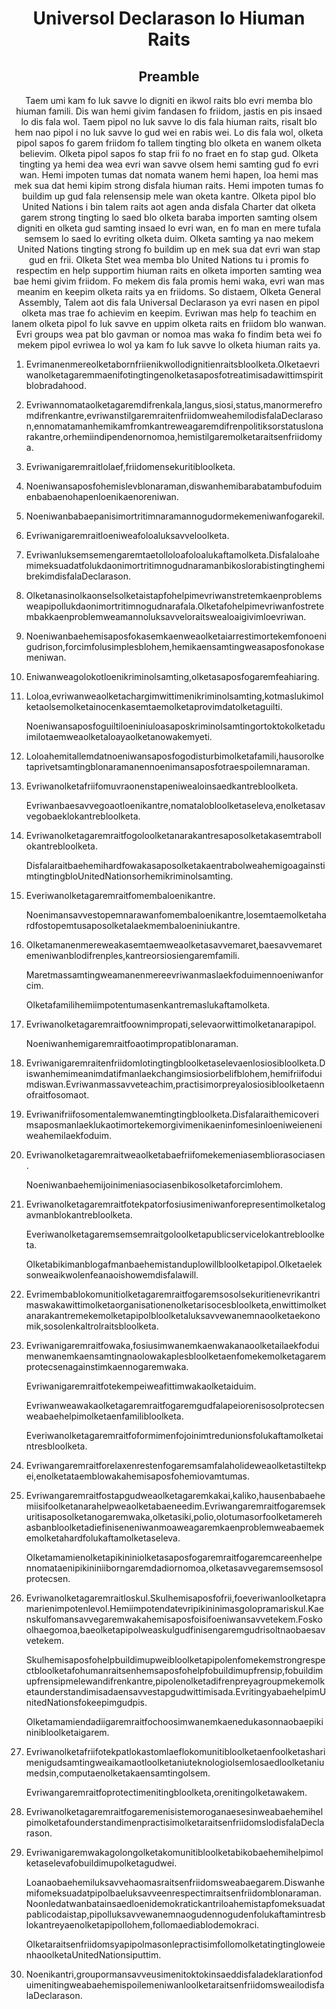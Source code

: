 <h1 align='center'>Universol Declarason lo Hiuman Raits</h1>
<h2 align='center'>Preamble</h2>
<p align='center'>Taem umi kam fo luk savve lo digniti en ikwol raits blo evri memba blo hiuman famili. Dis wan hemi givim fandasen fo friidom, jastis en pis insaed lo dis fala wol.
Taem pipol no luk savve lo dis fala hiuman raits, risalt blo hem nao pipol i no luk savve lo gud wei en rabis wei. Lo dis fala wol, olketa pipol sapos fo garem friidom fo tallem tingting blo olketa en wanem olketa believim. Olketa pipol sapos fo stap frii fo no fraet en fo stap gud. Olketa tingting ya hemi dea wea evri wan savve olsem hemi samting gud fo evri wan.
Hemi impoten tumas dat nomata wanem hemi hapen, loa hemi mas mek sua dat hemi kipim strong disfala hiuman raits.
Hemi impoten tumas fo buildim up gud fala relensensip mele wan oketa kantre.
Olketa pipol blo United Nations i bin talem raits aot agen anda disfala Charter dat olketa garem strong tingting lo saed blo olketa baraba importen samting olsem digniti en olketa gud samting insaed lo evri wan, en fo man en mere tufala semsem lo saed lo evriting olketa duim. Olketa samting ya nao mekem United Nations tingting strong fo buildim up en mek sua dat evri wan stap gud en frii.
Olketa Stet wea memba blo United Nations tu i promis fo respectim en help supportim hiuman raits en olketa importen samting wea bae hemi givim friidom.
Fo mekem dis fala promis hemi waka, evri wan mas meanim en keepim olketa raits ya en friidoms.
So distaem,
Olketa General Assembly,
Talem aot dis fala Universal Declarason ya evri nasen en pipol olketa mas trae fo achievim en keepim. Evriwan mas help fo teachim en lanem olketa pipol fo luk savve en uppim olketa raits en friidom blo wanwan. Evri groups wea pat blo gavman or nomoa mas waka fo findim beta wei fo mekem pipol evriwea lo wol ya kam fo luk savve lo olketa hiuman raits ya.</p>
<ol>
  <li>
    <p>Evrimanenmereolketabornfriienikwollodignitienraitsbloolketa.Olketaevriwanolketagaremmaenifotingtingenolketasaposfotreatimisadawittimspiritblobradahood.</p>
  </li>
  <li>
    <p>Evriwannomataolketagaremdifrenkala,langus,siosi,status,manormerefromdifrenkantre,evriwanstilgaremraitenfriidomweahemilodisfalaDeclarason,ennomatamanhemikamfromkantreweagaremdifrenpolitiksorstatuslonarakantre,orhemiindipendenornomoa,hemistilgaremolketaraitsenfriidomya.</p>
  </li>
  <li>
    <p>Evriwanigaremraitlolaef,friidomensekuritibloolketa.</p>
  </li>
  <li>
    <p>Noeniwansaposfohemislevblonaraman,diswanhemibarabatambufoduimenbabaenohapenloenikaenoreniwan.</p>
  </li>
  <li>
    <p>Noeniwanbabaepanisimortritimnaramannogudormekemeniwanfogarekil.</p>
  </li>
  <li>
    <p>Evriwanigaremraitloeniweafoloaluksavveloolketa.</p>
  </li>
  <li>
    <p>Evriwanluksemsemengaremtaetolloloafoloalukaftamolketa.DisfalaloahemimeksuadatfolukdaonimortritimnogudnaramanbikoslorabistingtinghemibrekimdisfalaDeclarason.</p>
  </li>
  <li>
    <p>Olketanasinolkaonselsolketaistapfohelpimevriwanstretemkaenproblemsweapipollukdaonimortritimnogudnarafala.Olketafohelpimevriwanfostretembakkaenproblemweamannoluksavveloraitswealoaigivimloevriwan.</p>
  </li>
  <li>
    <p>Noeniwanbaehemisaposfokasemkaenweaolketaiarrestimortekemfonoenigudrison,forcimfolusimplesblohem,hemikaensamtingweasaposfonokasemeniwan.</p>
  </li>
  <li>
    <p>Eniwanweagolokotloenikriminolsamting,olketasaposfogaremfeahiaring.</p>
  </li>
  <li>
    <p>Loloa,evriwanweaolketachargimwittimenikriminolsamting,kotmaslukimolketaolsemolketainocenkasemtaemolketaprovimdatolketaguilti.</p>
    <p>Noeniwansaposfoguiltiloeniniuloasaposkriminolsamtingortoktokolketaduimilotaemweaolketaloayaolketanowakemyeti.</p>
  </li>
  <li>
    <p>Loloahemitallemdatnoeniwansaposfogodisturbimolketafamili,hausorolketaprivetsamtingblonaramanennoenimansaposfotraespoilemnaraman.</p>
  </li>
  <li>
    <p>Evriwanolketafriifomuvraonenstapeniwealoinsaedkantrebloolketa.</p>
    <p>Evriwanbaesavvegoaotloenikantre,nomatalobloolketaseleva,enolketasavvegobaeklokantrebloolketa.</p>
  </li>
  <li>
    <p>Evriwanolketagaremraitfogoloolketanarakantresaposolketakasemtrabollokantrebloolketa.</p>
    <p>DisfalaraitbaehemihardfowakasaposolketakaentrabolweahemigoagainstimtingtingbloUnitedNationsorhemikriminolsamting.</p>
  </li>
  <li>
    <p>Everiwanolketagaremraitfomembaloenikantre.</p>
    <p>Noenimansavvestopemnarawanfomembaloenikantre,losemtaemolketahardfostopemtusaposolketalaekmembaloeniniukantre.</p>
  </li>
  <li>
    <p>Olketamanenmereweakasemtaemweaolketasavvemaret,baesavvemaretemeniwanblodifrenples,kantreorsiosiengaremfamili.</p>
    <p>Maretmassamtingweamanenmereevriwanmaslaekfoduimennoeniwanforcim.</p>
    <p>Olketafamilihemiimpotentumasenkantremaslukaftamolketa.</p>
  </li>
  <li>
    <p>Evriwanolketagaremraitfoownimpropati,selevaorwittimolketanarapipol.</p>
    <p>Noeniwanhemigaremraitfoaotimpropatiblonaraman.</p>
  </li>
  <li>
    <p>Evriwanigaremraitenfriidomlotingtingbloolketaselevaenlosiosibloolketa.Diswanhemimeanimdatifmanlaekchangimsiosiorbelifblohem,hemifriifoduimdiswan.Evriwanmassavveteachim,practisimorpreyalosiosibloolketaennofraitfosomaot.</p>
  </li>
  <li>
    <p>Evriwanifriifosomentalemwanemtingtingbloolketa.Disfalaraithemicoverimsaposmanlaeklukaotimortekemorgivimenikaeninfomesinloeniweieneniweahemilaekfoduim.</p>
  </li>
  <li>
    <p>Evriwanolketagaremraitweaolketabaefriifomekemeniasembliorasociasen.</p>
    <p>Noeniwanbaehemijoinimeniasociasenbikosolketaforcimlohem.</p>
  </li>
  <li>
    <p>Evriwanolketagaremraitfotekpatorfosiusimeniwanforepresentimolketalogavmanblokantrebloolketa.</p>
    <p>Everiwanolketagaremsemsemraitgoloolketapublicservicelokantrebloolketa.</p>
    <p>Olketabikimanblogafmanbaehemistanduplowillbloolketapipol.Olketaeleksonweaikwolenfeanaoishowemdisfalawill.</p>
  </li>
  <li>
    <p>Evrimembablokomunitiolketagaremraitfogaremsosolsekuritienevrikantrimaswakawittimolketaorganisationenolketarisocesbloolketa,enwittimolketanarakantremekemolketapipolbloolketaluksavvewanemnaoolketaekonomik,sosolenkaltrolraitsbloolketa.</p>
  </li>
  <li>
    <p>Evriwanigaremraitfowaka,fosiusimwanemkaenwakanaoolketailaekfoduimenwanemkaensamtingnaolowakaplesbloolketaenfomekemolketagaremprotecsenagainstimkaennogaremwaka.</p>
    <p>Evriwanigaremraitfotekempeiweafittimwakaolketaiduim.</p>
    <p>Evriwanweawakaolketagaremraitfogaremgudfalapeiorenisosolprotecsenweabaehelpimolketaenfamilibloolketa.</p>
    <p>Everiwanolketagaremraitfoformimenfojoinimtredunionsfolukaftamolketaintresbloolketa.</p>
  </li>
  <li>
    <p>Evriwangaremraitforelaxenrestenfogaremsamfalaholideweaolketastiltekpei,enolketataemblowakahemisaposfohemiovamtumas.</p>
  </li>
  <li>
    <p>Evriwangaremraitfostapgudweaolketagaremkakai,kaliko,hausenbabaehemiisifoolketanarahelpweaolketabaeneedim.Evriwangaremraitfogaremsekuritisaposolketanogaremwaka,olketasiki,polio,olotumasorfoolketamerehasbanbloolketadiefiniseneniwanmoaweagaremkaenproblemweabaemekemolketahardfolukaftamolketaseleva.</p>
    <p>Olketamamienolketapikininiolketasaposfogaremraitfogaremcareenhelpennomataenipikininiiborngaremdadiornomoa,olketasavvegaremsemsosolprotecsen.</p>
  </li>
  <li>
    <p>Evriwanolketagaremraitloskul.Skulhemisaposfofrii,foeveriwanloolketapramarienimpotenlevol.Hemiimpotendatevripikininimasgolopramariskul.Kaenskulfomansavvegaremwakahemisaposfoisifoeniwansavvetekem.Foskoolhaegomoa,baeolketapipolweaskulgudfinisengaremgudrisoltnaobaesavvetekem.</p>
    <p>Skulhemisaposfohelpbuildimupweibloolketapipolenfomekemstrongrespectbloolketafohumanraitsenhemsaposfohelpfobuildimupfrensip,fobuildimupfrensipmelewandifrenkantre,pipolenolketadifrenpreyagroupmekemolketaunderstandimisadaensavvestapgudwittimisada.EvritingyabaehelpimUnitedNationsfokeepimgudpis.</p>
    <p>Olketamamiendadiigaremraitfochoosimwanemkaenedukasonnaobaepikininibloolketaigarem.</p>
  </li>
  <li>
    <p>Evriwanolketafriifotekpatlokastomlaeflokomunitibloolketaenfoolketasharimenigudsamtingweaikamaotloolketaniuteknologiolsemlosaedloolketaniumedsin,computaenolketakaensamtingolsem.</p>
    <p>Evriwangaremraitfoprotectimenitingbloolketa,orenitingolketawakem.</p>
  </li>
  <li>
    <p>EvriwanolketagaremraitfogaremenisistemoroganaesesinweabaehemihelpimolketafounderstandimenpractisimolketaraitsenfriidomslodisfalaDeclarason.</p>
  </li>
  <li>
    <p>Evriwanigaremwakagolongolketakomunitibloolketabikobaehemihelpimolketaselevafobuildimupolketagudwei.</p>
    <p>Loanaobaehemiluksavvehaomasraitsenfriidomsweabaegarem.Diswanhemifomeksuadatpipolbaeluksavveenrespectimraitsenfriidomblonaraman.Noonledatwanbatainsaedloenidemokratickantriloahemistapfomeksuadatpablicodaistap,pipolluksavvewanemnaogudennogudenfolukaftamintresblokantreyaenolketapipollohem,follomaediablodemokraci.</p>
    <p>OlketaraitsenfriidomsyapipolmasonlepractisimfollomolketatingtingloweienhaoolketaUnitedNationsiputtim.</p>
  </li>
  <li>
    <p>Noenikantri,groupormansavveusimenitoktokinsaeddisfaladeklarationfoduimenitingweabaehemispoilemeniwanloolketaraitsenfriidomsweailodisfalaDeclarason.</p>
  </li>
</ol>